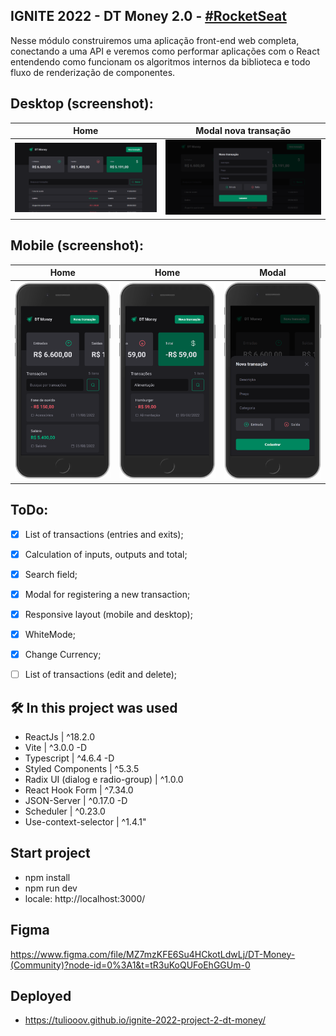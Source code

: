 
## IGNITE 2022 - DT Money 2.0 - <a href="https://www.rocketseat.com.br/">#RocketSeat</a>
Nesse módulo construiremos uma aplicação front-end web completa, conectando a uma API e veremos como performar aplicações com o React entendendo como funcionam os algoritmos internos da biblioteca e todo fluxo de renderização de componentes.

## Desktop (screenshot):

| Home | Modal nova transação |
| --- | --- |
| <img src="https://github.com/jfernandesdev/dt-money-2/blob/dc7fe73c37a5a802b1d2795b94618ec6150a25e3/public/layout/desktop-1.png" /> | <img src="https://github.com/jfernandesdev/dt-money-2/blob/dc7fe73c37a5a802b1d2795b94618ec6150a25e3/public/layout/desktop-2.png" />


## Mobile (screenshot):

| Home | Home | Modal |
| --- | --- | --- |
| <img src="https://github.com/jfernandesdev/dt-money-2/blob/dc7fe73c37a5a802b1d2795b94618ec6150a25e3/public/layout/mobile-1.png"  /> | <img src="https://github.com/jfernandesdev/dt-money-2/blob/dc7fe73c37a5a802b1d2795b94618ec6150a25e3/public/layout/mobile-1-2.png"  /> | <img src="https://github.com/jfernandesdev/dt-money-2/blob/dc7fe73c37a5a802b1d2795b94618ec6150a25e3/public/layout/mobile-2.png"  /> | 

## ToDo:

- [x] List of transactions (entries and exits);
- [x] Calculation of inputs, outputs and total;
- [x] Search field;
- [x] Modal for registering a new transaction;
- [x] Responsive layout (mobile and desktop);
- [x] WhiteMode;
- [x] Change Currency;
- [ ] List of transactions (edit and delete);


## 🛠️ In this project was used
- ReactJs | ^18.2.0
- Vite | ^3.0.0 -D
- Typescript | ^4.6.4 -D
- Styled Components | ^5.3.5
- Radix UI (dialog e radio-group) | ^1.0.0
- React Hook Form | ^7.34.0
- JSON-Server | ^0.17.0 -D
- Scheduler | ^0.23.0
- Use-context-selector | ^1.4.1"


## Start project

- npm install
- npm run dev
- locale: http://localhost:3000/


## Figma
https://www.figma.com/file/MZ7mzKFE6Su4HCkotLdwLj/DT-Money-(Community)?node-id=0%3A1&t=tR3uKoQUFoEhGGUm-0


## Deployed
- https://tuliooov.github.io/ignite-2022-project-2-dt-money/



